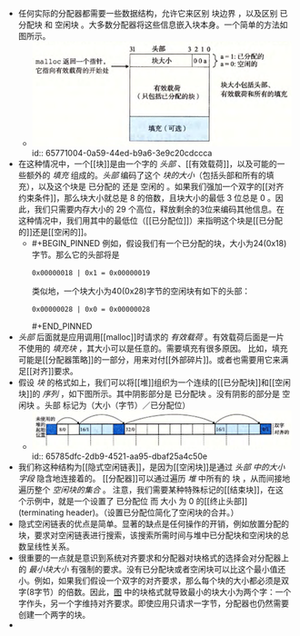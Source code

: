 - 任何实际的分配器都需要一些数据结构，允许它来区别 块边界 ，以及区别 已分配块 和 空闲块 。大多数分配器将这些信息嵌入块本身。一个简单的方法如图所示。
	- ![image.png](../assets/image_1702150631065_0.png)
	  id:: 65771004-0a59-44ed-b9a6-3e9c20cdccca
- 在这种情况中，一个[[块]]是由一个字的 *头部* 、[[有效载荷]]，以及可能的一些额外的 *填充* 组成的。*头部* 编码了这个 *块的大小*（包括头部和所有的填充），以及这个块是 已分配的 还是 空闲的 。如果我们强加一个双字的[[对齐约束条件]]，那么块大小就总是 $8$ 的倍数，且块大小的最低 $3$ 位总是 0 。因此，我们只需要内存大小的 $29$ 个高位，释放剩余的3位来编码其他信息。在这种情况中，我们用其中的最低位（[[已分配位]]）来指明这个块是[[已分配的]]还是[[空闲的]]。
	- #+BEGIN_PINNED
	  例如，假设我们有一个已分配的块，大小为24(0x18)字节。那么它的头部将是
	  ``` 
	  0x00000018 | 0x1 = 0x00000019
	  ```
	   类似地，一个块大小为40(0x28)字节的空闲块有如下的头部：
	  ``` 
	  0x00000028 | 0x0 = 0x00000028
	  ``` 
	  #+END_PINNED
- *头部* 后面就是应用调用[[malloc]]时请求的 *有效载荷* 。有效载荷后面是一片不使用的 *填充块* ，其大小可以是任意的。需要填充有很多原因。
  比如，填充可能是[[分配器策略]]的一部分，用来对付[[外部碎片]]。或者也需要用它来满足[[对齐]]要求。
- 假设 *块* 的格式如上，我们可以将[[堆]]组织为一个连续的[[已分配块]]和[[空闲块]]的 *序列* ，如下图所示。其中阴影部分是 已分配块 。没有阴影的部分是 空闲块 。头部 标记为（大小（字节）／已分配位）
	- ![image.png](../assets/image_1702151479706_0.png)
	  id:: 65785dfc-2db9-4521-aa95-dbaf25a4c50e
- 我们称这种结构为[[隐式空闲链表]]，是因为[[空闲块]]是通过 *头部 中的大小字段* 隐含地连接着的。
  [[分配器]]可以通过遍历 *堆* 中所有的 块 ，从而间接地遍历整个 *空闲块的集合* 。
  注意，我们需要某种特殊标记的[[结束块]]，在这个示例中，就是一个设置了 已分配位 而 大小 为 0 的[[终止头部]](terminating header)。（设置已分配位简化了空闲块的合并。）
- 隐式空闲链表的优点是简单。显著的缺点是任何操作的开销，例如放置分配的块，要求对空闲链表进行搜索，该搜索所需时间与堆中已分配块和空闲块的总数呈线性关系。
- 很重要的一点就是意识到系统对齐要求和分配器对块格式的选择会对分配器上的 *最小块大小* 有强制的要求。没有已分配块或者空闲块可以比这个最小值还小。例如，如果我们假设一个双字的对齐要求，那么每个块的大小都必须是双字(8字节）的倍数。因此，[图](((65771004-0a59-44ed-b9a6-3e9c20cdccca))) 中的块格式就导致最小的块大小为两个字：一个字作头，另一个字维持对齐要求。即使应用只请求一字节，分配器也仍然需要创建一个两字的块。
-